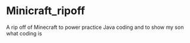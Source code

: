 # Minicraft_ripoff
A rip off of Minecraft to power practice Java coding and to show my son what coding is
